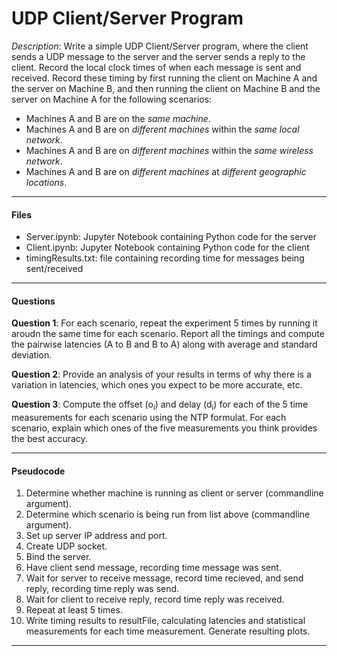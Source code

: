 # UDP Client/Server Program

*Description*: Write a simple UDP Client/Server program, where the client sends a UDP message to the server and the server sends a reply to the client. Record the local clock times of when each message is sent and received. Record these timing by first running the client on Machine A and the server on Machine B, and then running the client on Machine B and the server on Machine A for the following scenarios:

- Machines A and B are on the _same machine_.
- Machines A and B are on _different machines_ within the _same local network_.
- Machines A and B are on _different machines_ within the _same wireless network_.
- Machines A and B are on _different machines_ at _different geographic locations_.

***

#### Files

- Server.ipynb: Jupyter Notebook containing Python code for the server
- Client.ipynb: Jupyter Notebook containing Python code for the client
- timingResults.txt: file containing recording time for messages being sent/received

***

#### Questions
**Question 1**: For each scenario, repeat the experiment 5 times by running it aroudn the same time for each scenario. Report all the timings and compute the pairwise latencies (A to B and B to A) along with average and standard deviation.


**Question 2**: Provide an analysis of your results in terms of why there is a variation in latencies, which ones you expect to be more accurate, etc.


**Question 3**: Compute the offset (o<sub>i</sub>) and delay (d<sub>i</sub>) for each of the 5 time measurements for each scenario using the NTP formulat. For each scenario, explain which ones of the five measurements you think provides the best accuracy.

***

#### Pseudocode
1. Determine whether machine is running as client or server (commandline argument).
2. Determine which scenario is being run from list above (commandline argument).
3. Set up server IP address and port.
4. Create UDP socket.
5. Bind the server.
6. Have client send message, recording time message was sent.
7. Wait for server to receive message, record time recieved, and send reply, recording time reply was send.
8. Wait for client to receive reply, record time reply was received.
9. Repeat at least 5 times.
10. Write timing results to resultFile, calculating latencies and statistical measurements for each time measurement. Generate resulting plots.

***
